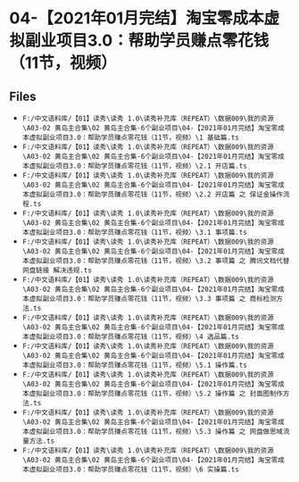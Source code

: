 # 04-【2021年01月完结】淘宝零成本虚拟副业项目3.0：帮助学员赚点零花钱（11节，视频）

## Files

- `F:/中文语料库/【01】读秀\读秀 1.0\读秀补充库（REPEAT）\数据009\我的资源\A03-02 黄岛主合集\02 黄岛主合集-6个副业项目\04-【2021年01月完结】淘宝零成本虚拟副业项目3.0：帮助学员赚点零花钱（11节，视频）\1 基础篇.ts`
- `F:/中文语料库/【01】读秀\读秀 1.0\读秀补充库（REPEAT）\数据009\我的资源\A03-02 黄岛主合集\02 黄岛主合集-6个副业项目\04-【2021年01月完结】淘宝零成本虚拟副业项目3.0：帮助学员赚点零花钱（11节，视频）\2.1 开店篇.ts`
- `F:/中文语料库/【01】读秀\读秀 1.0\读秀补充库（REPEAT）\数据009\我的资源\A03-02 黄岛主合集\02 黄岛主合集-6个副业项目\04-【2021年01月完结】淘宝零成本虚拟副业项目3.0：帮助学员赚点零花钱（11节，视频）\2.2 开店篇 之 保证金操作流程.ts`
- `F:/中文语料库/【01】读秀\读秀 1.0\读秀补充库（REPEAT）\数据009\我的资源\A03-02 黄岛主合集\02 黄岛主合集-6个副业项目\04-【2021年01月完结】淘宝零成本虚拟副业项目3.0：帮助学员赚点零花钱（11节，视频）\3.1 事项篇.ts`
- `F:/中文语料库/【01】读秀\读秀 1.0\读秀补充库（REPEAT）\数据009\我的资源\A03-02 黄岛主合集\02 黄岛主合集-6个副业项目\04-【2021年01月完结】淘宝零成本虚拟副业项目3.0：帮助学员赚点零花钱（11节，视频）\3.2 事项篇 之 腾讯文档代替网盘链接 解决违规.ts`
- `F:/中文语料库/【01】读秀\读秀 1.0\读秀补充库（REPEAT）\数据009\我的资源\A03-02 黄岛主合集\02 黄岛主合集-6个副业项目\04-【2021年01月完结】淘宝零成本虚拟副业项目3.0：帮助学员赚点零花钱（11节，视频）\3.3 事项篇 之 商标检测方法.ts`
- `F:/中文语料库/【01】读秀\读秀 1.0\读秀补充库（REPEAT）\数据009\我的资源\A03-02 黄岛主合集\02 黄岛主合集-6个副业项目\04-【2021年01月完结】淘宝零成本虚拟副业项目3.0：帮助学员赚点零花钱（11节，视频）\4 选品篇.ts`
- `F:/中文语料库/【01】读秀\读秀 1.0\读秀补充库（REPEAT）\数据009\我的资源\A03-02 黄岛主合集\02 黄岛主合集-6个副业项目\04-【2021年01月完结】淘宝零成本虚拟副业项目3.0：帮助学员赚点零花钱（11节，视频）\5.1 操作篇.ts`
- `F:/中文语料库/【01】读秀\读秀 1.0\读秀补充库（REPEAT）\数据009\我的资源\A03-02 黄岛主合集\02 黄岛主合集-6个副业项目\04-【2021年01月完结】淘宝零成本虚拟副业项目3.0：帮助学员赚点零花钱（11节，视频）\5.2 操作篇 之 封面图制作方法.ts`
- `F:/中文语料库/【01】读秀\读秀 1.0\读秀补充库（REPEAT）\数据009\我的资源\A03-02 黄岛主合集\02 黄岛主合集-6个副业项目\04-【2021年01月完结】淘宝零成本虚拟副业项目3.0：帮助学员赚点零花钱（11节，视频）\5.3 操作篇 之 网盘做思域流量方法.ts`
- `F:/中文语料库/【01】读秀\读秀 1.0\读秀补充库（REPEAT）\数据009\我的资源\A03-02 黄岛主合集\02 黄岛主合集-6个副业项目\04-【2021年01月完结】淘宝零成本虚拟副业项目3.0：帮助学员赚点零花钱（11节，视频）\6 实操篇.ts`
